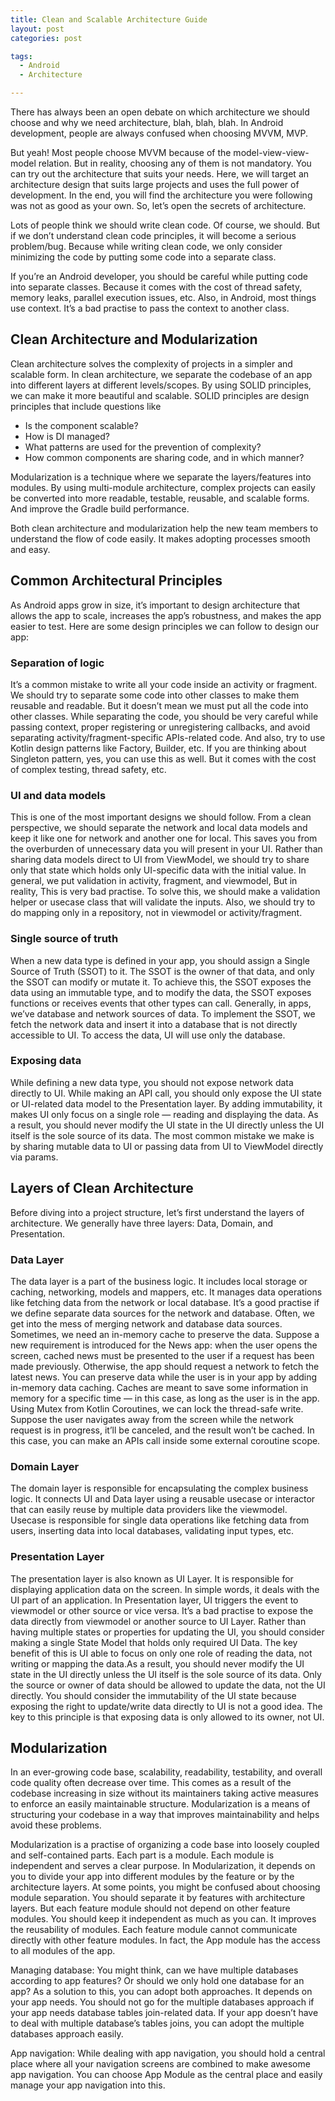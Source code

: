```yaml
---
title: Clean and Scalable Architecture Guide
layout: post
categories: post

tags:
  - Android
  - Architecture

---
```

There has always been an open debate on which architecture we should choose and why we need architecture, blah, blah, blah. In Android development, people are always confused when choosing MVVM, MVP.

But yeah! Most people choose MVVM because of the model-view-view-model relation. But in reality, choosing any of them is not mandatory. You can try out the architecture that suits your needs. Here, we will target an architecture design that suits large projects and uses the full power of development. In the end, you will find the architecture you were following was not as good as your own. So, let’s open the secrets of architecture.

Lots of people think we should write clean code. Of course, we should. But if we don’t understand clean code principles, it will become a serious problem/bug. Because while writing clean code, we only consider minimizing the code by putting some code into a separate class.

If you’re an Android developer, you should be careful while putting code into separate classes. Because it comes with the cost of thread safety, memory leaks, parallel execution issues, etc. Also, in Android, most things use context. It’s a bad practise to pass the context to another class.

## **Clean Architecture and Modularization**
Clean architecture solves the complexity of projects in a simpler and scalable form. In clean architecture, we separate the codebase of an app into different layers at different levels/scopes. By using SOLID principles, we can make it more beautiful and scalable. SOLID principles are design principles that include questions like

- Is the component scalable?
- How is DI managed?
- What patterns are used for the prevention of complexity?
- How common components are sharing code, and in which manner?

Modularization is a technique where we separate the layers/features into modules. By using multi-module architecture, complex projects can easily be converted into more readable, testable, reusable, and scalable forms. And improve the Gradle build performance.

Both clean architecture and modularization help the new team members to understand the flow of code easily. It makes adopting processes smooth and easy.

## **Common Architectural Principles**
As Android apps grow in size, it’s important to design architecture that allows the app to scale, increases the app’s robustness, and makes the app easier to test. Here are some design principles we can follow to design our app:

### **Separation of logic**
It’s a common mistake to write all your code inside an activity or fragment. We should try to separate some code into other classes to make them reusable and readable. But it doesn’t mean we must put all the code into other classes. While separating the code, you should be very careful while passing context, proper registering or unregistering callbacks, and avoid separating activity/fragment-specific APIs-related code. And also, try to use Kotlin design patterns like Factory, Builder, etc. If you are thinking about Singleton pattern, yes, you can use this as well. But it comes with the cost of complex testing, thread safety, etc.

### **UI and data models**
This is one of the most important designs we should follow. From a clean perspective, we should separate the network and local data models and keep it like one for network and another one for local. This saves you from the overburden of unnecessary data you will present in your UI. Rather than sharing data models direct to UI from ViewModel, we should try to share only that state which holds only UI-specific data with the initial value. In general, we put validation in activity, fragment, and viewmodel, But in reality, This is very bad practise. To solve this, we should make a validation helper or usecase class that will validate the inputs. Also, we should try to do mapping only in a repository, not in viewmodel or activity/fragment.

### **Single source of truth**
When a new data type is defined in your app, you should assign a Single Source of Truth (SSOT) to it. The SSOT is the owner of that data, and only the SSOT can modify or mutate it. To achieve this, the SSOT exposes the data using an immutable type, and to modify the data, the SSOT exposes functions or receives events that other types can call. Generally, in apps, we’ve database and network sources of data. To implement the SSOT, we fetch the network data and insert it into a database that is not directly accessible to UI. To access the data, UI will use only the database.

### **Exposing data**
While defining a new data type, you should not expose network data directly to UI. While making an API call, you should only expose the UI state or UI-related data model to the Presentation layer. By adding immutability, it makes UI only focus on a single role — reading and displaying the data. As a result, you should never modify the UI state in the UI directly unless the UI itself is the sole source of its data. The most common mistake we make is by sharing mutable data to UI or passing data from UI to ViewModel directly via params.

## **Layers of Clean Architecture**
Before diving into a project structure, let’s first understand the layers of architecture. We generally have three layers: Data, Domain, and Presentation.

### **Data Layer**
The data layer is a part of the business logic. It includes local storage or caching, networking, models and mappers, etc. It manages data operations like fetching data from the network or local database. It’s a good practise if we define separate data sources for the network and database. Often, we get into the mess of merging network and database data sources. Sometimes, we need an in-memory cache to preserve the data. Suppose a new requirement is introduced for the News app: when the user opens the screen, cached news must be presented to the user if a request has been made previously. Otherwise, the app should request a network to fetch the latest news. You can preserve data while the user is in your app by adding in-memory data caching. Caches are meant to save some information in memory for a specific time — in this case, as long as the user is in the app. Using Mutex from Kotlin Coroutines, we can lock the thread-safe write. Suppose the user navigates away from the screen while the network request is in progress, it’ll be canceled, and the result won’t be cached. In this case, you can make an APIs call inside some external coroutine scope.

### **Domain Layer**
The domain layer is responsible for encapsulating the complex business logic. It connects UI and Data layer using a reusable usecase or interactor that can easily reuse by multiple data providers like the viewmodel. Usecase is responsible for single data operations like fetching data from users, inserting data into local databases, validating input types, etc.

### **Presentation Layer**
The presentation layer is also known as UI Layer. It is responsible for displaying application data on the screen. In simple words, it deals with the UI part of an application. In Presentation layer, UI triggers the event to viewmodel or other source or vice versa. It’s a bad practise to expose the data directly from viewmodel or another source to UI Layer. Rather than having multiple states or properties for updating the UI, you should consider making a single State Model that holds only required UI Data. The key benefit of this is UI able to focus on only one role of reading the data, not writing or mapping the data.As a result, you should never modify the UI state in the UI directly unless the UI itself is the sole source of its data. Only the source or owner of data should be allowed to update the data, not the UI directly. You should consider the immutability of the UI state because exposing the right to update/write data directly to UI is not a good idea. The key to this principle is that exposing data is only allowed to its owner, not UI.

## **Modularization**
In an ever-growing code base, scalability, readability, testability, and overall code quality often decrease over time. This comes as a result of the codebase increasing in size without its maintainers taking active measures to enforce an easily maintainable structure. Modularization is a means of structuring your codebase in a way that improves maintainability and helps avoid these problems.

Modularization is a practise of organizing a code base into loosely coupled and self-contained parts. Each part is a module. Each module is independent and serves a clear purpose. In Modularization, it depends on you to divide your app into different modules by the feature or by the architecture layers. At some points, you might be confused about choosing module separation. You should separate it by features with architecture layers. But each feature module should not depend on other feature modules. You should keep it independent as much as you can. It improves the reusability of modules. Each feature module cannot communicate directly with other feature modules. In fact, the App module has the access to all modules of the app.

Managing database: You might think, can we have multiple databases according to app features? Or should we only hold one database for an app? As a solution to this, you can adopt both approaches. It depends on your app needs. You should not go for the multiple databases approach if your app needs database tables join-related data. If your app doesn’t have to deal with multiple database’s tables joins, you can adopt the multiple databases approach easily.

App navigation: While dealing with app navigation, you should hold a central place where all your navigation screens are combined to make awesome app navigation. You can choose App Module as the central place and easily manage your app navigation into this.
